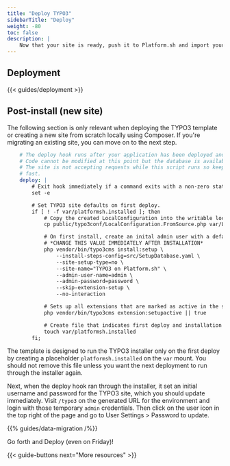 ```yaml
---
title: "Deploy TYPO3"
sidebarTitle: "Deploy"
weight: -80
toc: false
description: |
    Now that your site is ready, push it to Platform.sh and import your data.
---
```


## Deployment

{{< guides/deployment >}}

## Post-install (new site)

The following section is only relevant when deploying the TYPO3 template
or creating a new site from scratch locally using Composer.
If you're migrating an existing site, you can move on to the next step. 

```yaml
    # The deploy hook runs after your application has been deployed and started.
    # Code cannot be modified at this point but the database is available.
    # The site is not accepting requests while this script runs so keep it
    # fast.
    deploy: |
        # Exit hook immediately if a command exits with a non-zero status.
        set -e

        # Set TYPO3 site defaults on first deploy.
        if [ ! -f var/platformsh.installed ]; then
            # Copy the created LocalConfiguration into the writable location.
            cp public/typo3conf/LocalConfiguration.FromSource.php var/LocalConfiguration.php

            # On first install, create an inital admin user with a default password.
            # *CHANGE THIS VALUE IMMEDIATELY AFTER INSTALLATION*
            php vendor/bin/typo3cms install:setup \
                --install-steps-config=src/SetupDatabase.yaml \
                --site-setup-type=no \
                --site-name="TYPO3 on Platform.sh" \
                --admin-user-name=admin \
                --admin-password=password \
                --skip-extension-setup \
                --no-interaction

            # Sets up all extensions that are marked as active in the system.
            php vendor/bin/typo3cms extension:setupactive || true

            # Create file that indicates first deploy and installation has been completed.
            touch var/platformsh.installed
        fi;
```

The template is designed to run the TYPO3 installer only on the first deploy
by creating a placeholder `platformsh.installed` on the `var` mount.
You should not remove this file unless you want the next deployment to run through the installer again.

Next, when the deploy hook ran through the installer, it set an initial username and password for the TYPO3 site,
which you should update immediately.
Visit `/typo3` on the generated URL for the environment and login with those temporary `admin` credentials.
Then click on the user icon in the top right of the page and go to User Settings > Password to update.

{{% guides/data-migration /%}}

Go forth and Deploy (even on Friday)!

{{< guide-buttons next="More resources" >}}
